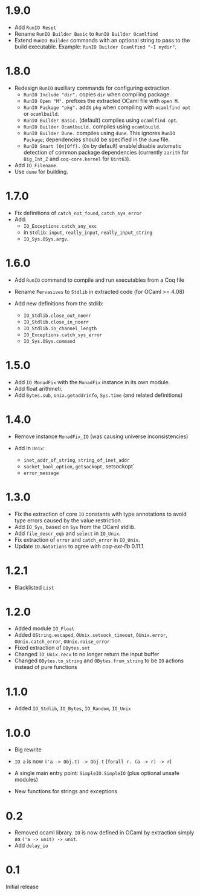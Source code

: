 # 1.9.0

- Add `RunIO Reset`
- Rename `RunIO Builder Basic` to `RunIO Builder Ocamlfind`
- Extend `RunIO Builder` commands with an optional string to pass to the build executable.
  Example: `RunIO Builder Ocamlfind "-I mydir"`.

# 1.8.0

- Redesign `RunIO` auxiliary commands for configuring extraction.
    + `RunIO Include "dir".` copies `dir` when compiling package.
    + `RunIO Open "M".` prefixes the extracted OCaml file with `open M`.
    + `RunIO Package "pkg".` adds `pkg` when compiling with `ocamlfind opt` or `ocamlbuild`.
    + `RunIO Builder Basic.` (default) compiles using `ocamlfind opt`.
    + `RunIO Builder Ocamlbuild.` compiles using `ocamlbuild`.
    + `RunIO Builder Dune.` compiles using `dune`. This ignores `RunIO Package`;
      dependencies should be specified in the `dune` file.
    + `RunIO Smart (On|Off).` (`On` by default) enable|disable automatic
      detection of common package dependencies (currently `zarith` for `Big_Int_Z`
      and `coq-core.kernel` for `Uint63`).
- Add `IO_Filename`.
- Use `dune` for building.

# 1.7.0

- Fix definitions of `catch_not_found`, `catch_sys_error`
- Add:
    + `IO_Exceptions.catch_any_exc`
    + in `Stdlib`: `input`, `really_input`, `really_input_string`
    + `IO_Sys.OSys.argv`.

# 1.6.0

- Add `RunIO` command to compile and run executables from a Coq file
- Rename `Pervasives` to `Stdlib` in extracted code (for OCaml >= 4.08)
- Add new definitions from the stdlib:

    + `IO_Stdlib.close_out_noerr`
    + `IO_Stdlib.close_in_noerr`
    + `IO_Stdlib.in_channel_length`
    + `IO_Exceptions.catch_sys_error`
    + `IO_Sys.OSys.command`

# 1.5.0

- Add `IO_MonadFix` with the `MonadFix` instance in its own module.
- Add float arithmeti.
- Add `Bytes.sub`, `Unix.getaddrinfo`, `Sys.time` (and related definitions)

# 1.4.0

- Remove instance `MonadFix_IO` (was causing universe inconsistencies)
- Add in `Unix`:

    + `inet_addr_of_string`, `string_of_inet_addr`
    + `socket_bool_option`, `getsockopt`, setsockopt`
    + `error_message`

# 1.3.0

- Fix the extraction of core `IO` constants with type annotations to avoid
  type errors caused by the value restriction.
- Add `IO_Sys`, based on `Sys` from the OCaml stdlib.
- Add `file_descr_eqb` and `select` in `IO_Unix`.
- Fix extraction of `error` and `catch_error` in `IO_Unix`.
- Update `IO.Notations` to agree with *coq-ext-lib* 0.11.1

# 1.2.1

- Blacklisted `List`

# 1.2.0

- Added module `IO_Float`
- Added `OString.escaped`, `OUnix.setsock_timeout`, `OUnix.error`,
  `OUnix.catch_error`, `OUnix.raise_error`
- Fixed extraction of `OBytes.set`
- Changed `IO_Unix.recv` to no longer return the input buffer
- Changed `OBytes.to_string` and `OBytes.from_string` to be `IO` actions
  instead of pure functions

# 1.1.0

- Added `IO_Stdlib`, `IO_Bytes`, `IO_Random`, `IO_Unix`

# 1.0.0

- Big rewrite

- `IO a` is now `('a -> Obj.t) -> Obj.t` (`forall r. (a -> r) -> r`)
- A single main entry point: `SimpleIO.SimpleIO` (plus optional unsafe modules)
- New functions for strings and exceptions

# 0.2

- Removed ocaml library. `IO` is now defined in OCaml by extraction simply as
  `('a -> unit) -> unit`.
- Add `delay_io`

# 0.1

Initial release
